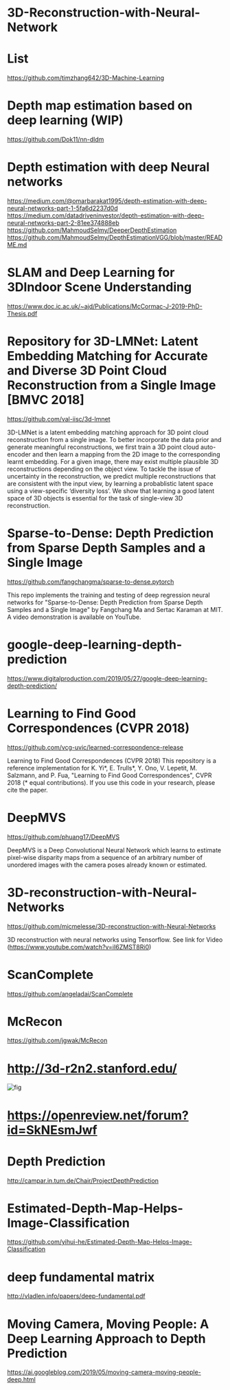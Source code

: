 # 3D-Reconstruction-with-Neural-Network

# List
https://github.com/timzhang642/3D-Machine-Learning

# Depth map estimation based on deep learning (WIP)

https://github.com/Dok11/nn-dldm

# Depth estimation with deep Neural networks
https://medium.com/@omarbarakat1995/depth-estimation-with-deep-neural-networks-part-1-5fa6d2237d0d
https://medium.com/datadriveninvestor/depth-estimation-with-deep-neural-networks-part-2-81ee374888eb
https://github.com/MahmoudSelmy/DeeperDepthEstimation
https://github.com/MahmoudSelmy/DepthEstimationVGG/blob/master/README.md

# SLAM and Deep Learning for 3DIndoor Scene Understanding

https://www.doc.ic.ac.uk/~ajd/Publications/McCormac-J-2019-PhD-Thesis.pdf

# Repository for 3D-LMNet: Latent Embedding Matching for Accurate and Diverse 3D Point Cloud Reconstruction from a Single Image [BMVC 2018]

https://github.com/val-iisc/3d-lmnet 

3D-LMNet is a latent embedding matching approach for 3D point cloud reconstruction from a single image. To better incorporate the data prior and generate meaningful reconstructions, we first train a 3D point cloud auto-encoder and then learn a mapping from the 2D image to the corresponding learnt embedding. For a given image, there may exist multiple plausible 3D reconstructions depending on the object view. To tackle the issue of uncertainty in the reconstruction, we predict multiple reconstructions that are consistent with the input view, by learning a probablistic latent space using a view-specific ‘diversity loss’. We show that learning a good latent space of 3D objects is essential for the task of single-view 3D reconstruction.

# Sparse-to-Dense: Depth Prediction from Sparse Depth Samples and a Single Image

https://github.com/fangchangma/sparse-to-dense.pytorch 

This repo implements the training and testing of deep regression neural networks for "Sparse-to-Dense: Depth Prediction from Sparse Depth Samples and a Single Image" by Fangchang Ma and Sertac Karaman at MIT. A video demonstration is available on YouTube.

# google-deep-learning-depth-prediction
https://www.digitalproduction.com/2019/05/27/google-deep-learning-depth-prediction/

# Learning to Find Good Correspondences (CVPR 2018)

https://github.com/vcg-uvic/learned-correspondence-release 

Learning to Find Good Correspondences (CVPR 2018) This repository is a reference implementation for K. Yi*, E. Trulls*, Y. Ono, V. Lepetit, M. Salzmann, and P. Fua, "Learning to Find Good Correspondences", CVPR 2018 (* equal contributions). If you use this code in your research, please cite the paper.

# DeepMVS

https://github.com/phuang17/DeepMVS 

DeepMVS is a Deep Convolutional Neural Network which learns to estimate pixel-wise disparity maps from a sequence of an arbitrary number of unordered images with the camera poses already known or estimated.

# 3D-reconstruction-with-Neural-Networks

https://github.com/micmelesse/3D-reconstruction-with-Neural-Networks

3D reconstruction with neural networks using Tensorflow. See link for Video (https://www.youtube.com/watch?v=iI6ZMST8Ri0) 

# ScanComplete

https://github.com/angeladai/ScanComplete

# McRecon

https://github.com/jgwak/McRecon

# http://3d-r2n2.stanford.edu/
![fig](http://3d-r2n2.stanford.edu/imgs/overview.png)


# https://openreview.net/forum?id=SkNEsmJwf

# Depth Prediction
http://campar.in.tum.de/Chair/ProjectDepthPrediction

# Estimated-Depth-Map-Helps-Image-Classification
https://github.com/yihui-he/Estimated-Depth-Map-Helps-Image-Classification


# deep fundamental matrix
http://vladlen.info/papers/deep-fundamental.pdf

# Moving Camera, Moving People: A Deep Learning Approach to Depth Prediction 
https://ai.googleblog.com/2019/05/moving-camera-moving-people-deep.html
